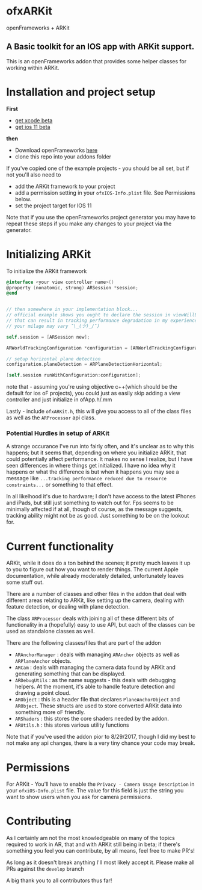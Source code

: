 # ofxARKit
openFrameworks + ARKit


## A Basic toolkit for an IOS app with ARKit support.
This is an openFrameworks addon that provides some helper classes for working within ARKit.

# Installation and project setup
__First__
* [get xcode beta](https://developer.apple.com/download/)
* [get ios 11 beta](https://beta.apple.com/sp/betaprogram/guide)

__then__
* Download openFrameworks [here](http://openframeworks.cc/versions/v0.9.8/of_v0.9.8_ios_release.zip)
* clone this repo into your addons folder

If you've copied one of the example projects - you should be all set, but if not you'll also need to

* add the ARKit framework to your project
* add a permission setting in your `ofxIOS-Info.plist` file. See Permissions below.
* set the project target for IOS 11

Note that if you use the openFrameworks project generator you may have to repeat these steps if you make any changes to your project via the generator.

# Initializing ARKit
To initialize the ARKit framework
```objective-c
@interface <your view controller name>()
@property (nonatomic, strong) ARSession *session;
@end


// then somewhere in your implementation block...
// official example shows you ought to declare the session in viewWillLoad and initialize in viewWillAppear, but
// that can result in tracking performance degradation in my experience (again, could just be the phone I'm borrowing,
// your milage may vary ¯\_(ツ)_/¯)

self.session = [ARSession new];

ARWorldTrackingConfiguration *configuration = [ARWorldTrackingConfiguration new];

// setup horizontal plane detection
configuration.planeDetection = ARPlaneDetectionHorizontal;

[self.session runWithConfiguration:configuration];
```
note that - assuming you're using objective c++(which should be the default for ios oF projects), you could just as easily skip adding a
view controller and just initialize in ofApp.h/.mm

Lastly - include `ofxARKit.h`, this will give you access to all of the class files as well as the `ARProcessor` api class.

### Potential Hurdles in setup of ARKit
A strange occurance I've run into fairly often, and it's unclear as to why this happens; but it seems that, depending on where you initialize ARKit, that could potentially affect performance. It makes no sense I realize, but I have seen differences in where things get initialized. I have no idea why it happens or what the difference is but when it happens you may see a message like  `...tracking performance reduced due to resource constraints...` or something to that effect.

In all likelhood it's due to hardware; I don't have access to the latest iPhones and iPads, but still just something to watch out for.
Fps seems to be minimally affected if at all, though of course, as the message suggests, tracking ability might not be as good. Just something to be on the lookout for.

# Current functionality 
ARKit, while it does do a ton behind the scenes; it pretty much leaves it up to you to figure out how you want to render things. The current Apple documentation, while already moderately detailed, unfortunately leaves some stuff out. 

There are a number of classes and other files in the addon that deal with different areas relating to ARKit, like setting up the camera, dealing with feature detection, or dealing with plane detection.

The class `ARProcessor` deals with joining all of these different bits of functionality in a (hopefully) easy to use API, but each of the classes can be used as standalone classes as well.

There are the following classes/files that are part of the addon
* `ARAnchorManager` : deals with managing `ARAnchor` objects as well as `ARPlaneAnchor` objects.
* `ARCam` : deals with managing the camera data found by ARKit and generating something that can be displayed.
* `ARDebugUtils` : as the name suggests - this deals with debugging helpers. At the moment, it's able to handle feature detection and drawing a point cloud.
* `ARObject` : this is a header file that declares `PlaneAnchorObject` and `ARObject`. These structs are used to store converted ARKit data into something more oF friendly.
* `ARShaders` : this stores the core shaders needed by the addon.
* `ARUtils.h` : this stores various utility functions

Note that if you've used the addon pior to 8/29/2017, though I did my best to not make any api changes, there is a very tiny chance your code may break.


# Permissions
For ARKit - You'll have to enable the `Privacy - Camera Usage Description` in your `ofxiOS-Info.plist` file. The value for this field is just the string you want to show users when you ask for camera permissions.


# Contributing
As I certainly am not the most knowledgeable on many of the topics required to work in AR, that and with ARKit still being in beta; if there's something you feel you can contribute, by all means, feel free to make PR's!

As long as it doesn't break anything I'll most likely accept it. Please make all PRs against the `develop` branch

A big thank you to all contributors thus far!
